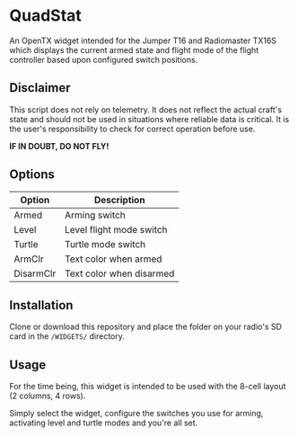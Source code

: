 # QuadStat

An OpenTX widget intended for the Jumper T16 and Radiomaster TX16S which displays the current armed state and flight mode of the flight controller based upon configured switch positions.

## Disclaimer

This script does not rely on telemetry. It does not reflect the actual craft's state and should not be used in situations where reliable data is critical. It is the user's responsibility to check for correct operation before use.

**IF IN DOUBT, DO NOT FLY!**

## Options

| Option    | Description              |
| --------- | ------------------------ |
| Armed     | Arming switch            |
| Level     | Level flight mode switch |
| Turtle    | Turtle mode switch       |
| ArmClr    | Text color when armed    |
| DisarmClr | Text color when disarmed |

## Installation

Clone or download this repository and place the folder on your radio's SD card in the `/WIDGETS/` directory.

## Usage

For the time being, this widget is intended to be used with the 8-cell layout (2 columns, 4 rows).

Simply select the widget, configure the switches you use for arming, activating level and turtle modes and you're all set.
